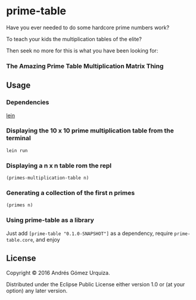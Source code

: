# prime-table

Have you ever needed to do some hardcore prime numbers work?

To teach your kids the multiplication tables of the elite?

Then seek no more for this is what you have been looking for:

### The Amazing Prime Table Multiplication Matrix Thing

## Usage

### Dependencies

[lein](http://leiningen.org)

### Displaying the 10 x 10 prime multiplication table from the terminal

`lein run`

### Displaying a n x n table rom the repl

`(primes-multiplication-table n)`

### Generating a collection of the first n primes

`(primes n)`

### Using prime-table as a library

Just add `[prime-table "0.1.0-SNAPSHOT"]` as a dependency,
require `prime-table.core`, and enjoy

## License

Copyright © 2016 Andrés Gómez Urquiza.

Distributed under the Eclipse Public License either version 1.0 or (at
your option) any later version.

